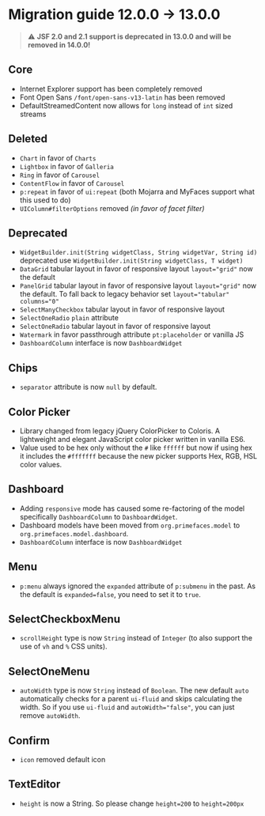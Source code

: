 # Migration guide 12.0.0 -> 13.0.0

> :warning: **JSF 2.0 and 2.1 support is deprecated in 13.0.0 and will be removed in 14.0.0!**

## Core
  * Internet Explorer support has been completely removed
  * Font Open Sans `/font/open-sans-v13-latin` has been removed
  * DefaultStreamedContent now allows for `long` instead of `int` sized streams

## Deleted
  * `Chart` in favor of `Charts`
  * `Lightbox` in favor of `Galleria`
  * `Ring` in favor of `Carousel`
  * `ContentFlow` in favor of `Carousel`
  * `p:repeat` in favor of `ui:repeat` (both Mojarra and MyFaces support what this used to do)
  * `UIColumn#filterOptions` removed _(in favor of facet filter)_

## Deprecated
  * `WidgetBuilder.init(String widgetClass, String widgetVar, String id)` deprecated use `WidgetBuilder.init(String widgetClass, T widget)`
  * `DataGrid` tabular layout in favor of responsive layout `layout="grid"` now the default
  * `PanelGrid` tabular layout in favor of responsive layout `layout="grid"` now the default. To fall back to legacy behavior set `layout="tabular" columns="0"`
  * `SelectManyCheckbox` tabular layout in favor of responsive layout
  * `SelectOneRadio` `plain` attribute
  * `SelectOneRadio` tabular layout in favor of responsive layout
  * `Watermark` in favor passthrough attribute `pt:placeholder` or vanilla JS
  * `DashboardColumn` interface is now `DashboardWidget`

## Chips
  * `separator` attribute is now `null` by default.

## Color Picker
  * Library changed from legacy jQuery ColorPicker to Coloris. A lightweight and elegant JavaScript color picker written in vanilla ES6.
  * Value used to be hex only without the `#` like `ffffff` but now if using hex it includes the `#fffffff` because the new picker supports Hex, RGB, HSL color values.

## Dashboard
  * Adding `responsive` mode has caused some re-factoring of the model specifically `DashboardColumn` to `DashboardWidget`.
  * Dashboard models have been moved from `org.primefaces.model` to `org.primefaces.model.dashboard`.
  * `DashboardColumn` interface is now `DashboardWidget`

## Menu
  * `p:menu` always ignored the `expanded` attribute of `p:submenu` in the past. As the default is `expanded=false`, you need to set it to `true`.

## SelectCheckboxMenu
  * `scrollHeight` type is now `String` instead of `Integer` (to also support the use of `vh` and `%` CSS units).

## SelectOneMenu
  * `autoWidth` type is now `String` instead of `Boolean`. The new default `auto` automatically checks for a parent `ui-fluid` and skips calculating the width. So if you use `ui-fluid` and `autoWidth="false"`, you can just remove `autoWidth`.

## Confirm
  * `icon` removed default icon

## TextEditor
  * `height` is now a String. So please change `height=200` to `height=200px`
